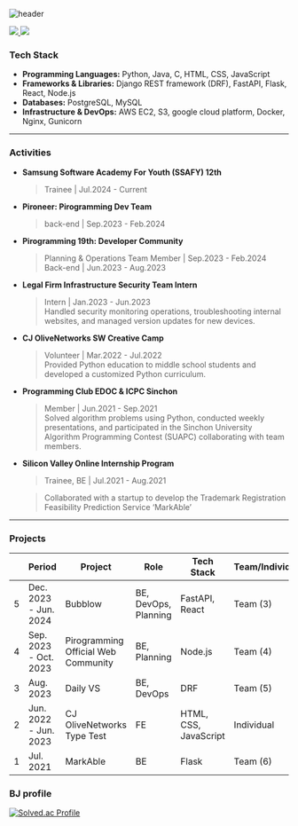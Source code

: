 ![header](https://capsule-render.vercel.app/api?type=waving&color=gradient&height=300&section=header&text=hansol&fontSize=70)

<a href="https://wsw3727.tistory.com/" target="_blank">
 <img src="https://img.shields.io/badge/Tistory-000000?style=flat-square&logo=Tistory&logoColor=white"/>
</a>

<a href="mailto:wsw3727@gmail.com">
 <img src="https://img.shields.io/badge/Gmail-EA4335?style=flat-square&logo=Gmail&logoColor=white"/>
</a>

### Tech Stack

- **Programming Languages:** Python, Java, C, HTML, CSS, JavaScript
- **Frameworks & Libraries:** Django REST framework (DRF), FastAPI, Flask, React, Node.js
- **Databases:** PostgreSQL, MySQL
- **Infrastructure & DevOps:** AWS EC2, S3, google cloud platform, Docker, Nginx, Gunicorn


<!--- **STRONG** | ReactJS, FastAPI, PostgreSQL, Django REST framework, MySQL
- **KNOWLEDGEABLE** | Node.js, Flask, Elasticsearch, MongoDB -->
<!-- <div>
	<h4>Strong</h4>
	<img src="https://img.shields.io/badge/ReactJS-61DAFB?style=for-the-badge&logo=React&logoColor=black"/>
	<img src="https://img.shields.io/badge/FastAPI-009688?style=for-the-badge&logo=FastAPI&logoColor=white"/>
	<img src="https://img.shields.io/badge/PostgreSQL-336791?style=for-the-badge&logo=PostgreSQL&logoColor=white"/>
	<img src="https://img.shields.io/badge/Django-092E20?style=for-the-badge&logo=Django&logoColor=white"/>
	<img src="https://img.shields.io/badge/MySQL-4479A1?style=for-the-badge&logo=MySQL&logoColor=white"/>
</div>
<div>
	<h4>Knowledgeable</h4>
	<img src="https://img.shields.io/badge/Node.js-339933?style=for-the-badge&logo=Node.js&logoColor=white"/>
	<img src="https://img.shields.io/badge/Flask-000000?style=for-the-badge&logo=Flask&logoColor=white"/>
	<img src="https://img.shields.io/badge/Elasticsearch-005571?style=for-the-badge&logo=Elasticsearch&logoColor=white"/>
	<img src="https://img.shields.io/badge/MongoDB-47A248?style=for-the-badge&logo=MongoDB&logoColor=white"/>
</div>
-->

<hr />

### Activities

- **Samsung Software Academy For Youth (SSAFY) 12th**
  > Trainee | Jul.2024 - Current

- **Pironeer: Pirogramming Dev Team**
  > back-end | Sep.2023 - Feb.2024

- **Pirogramming 19th: Developer Community**
  > Planning & Operations Team Member | Sep.2023 - Feb.2024  
  > Back-end | Jun.2023 - Aug.2023

- **Legal Firm Infrastructure Security Team Intern**
  > Intern | Jan.2023 - Jun.2023  
  > Handled security monitoring operations, troubleshooting internal websites, and managed version updates for new devices.


- **CJ OliveNetworks SW Creative Camp**
  > Volunteer | Mar.2022 - Jul.2022  
  > Provided Python education to middle school students and developed a customized Python curriculum.

- **Programming Club EDOC & ICPC Sinchon**
  > Member | Jun.2021 - Sep.2021  
  > Solved algorithm problems using Python, conducted weekly presentations, and participated in the Sinchon University Algorithm Programming Contest (SUAPC) collaborating with team members.

- **Silicon Valley Online Internship Program**
  > Trainee, BE | Jul.2021 - Aug.2021
  
  >  Collaborated with a startup to develop the Trademark Registration Feasibility Prediction Service ‘MarkAble’

<hr />

### Projects

| | Period | Project | Role | Tech Stack | Team/Individual | Repo | 
| --- | --- | --- | --- | --- | --- | --- |
| 5 | Dec. 2023 - Jun. 2024 | Bubblow | BE, DevOps, Planning | FastAPI, React | Team (3) | [GitHub Repo](https://github.com/Bubblow) |
| 4 | Sep. 2023 - Oct. 2023 | Pirogramming Official Web Community | BE, Planning | Node.js | Team (4) | [GitHub Repo](https://github.com/Pironeer-1/PiroSquare) |
| 3 | Aug. 2023 | Daily VS | BE, DevOps | DRF | Team (5) | [GitHub Repo](https://github.com/DAILY-VS/DailyVS_server) |
| 2 | Jun. 2022 - Jun. 2023 | CJ OliveNetworks Type Test | FE | HTML, CSS, JavaScript | Individual | [GitHub Repo](https://github.com/solsoleee/CJ_UNIT_TypeTest) |
| 1 | Jul. 2021 | MarkAble | BE | Flask | Team (6) | [Notion](https://experienced-lion-7a5.notion.site/Markable-1064230272f080b99194e2c6919c43a2?pvs=4) |

<!-- ![](https://gh-hits.nomadcoders.workers.dev/view?username=yourusername) -->

<!-- ### Tools used
<p>
	<img src="https://img.shields.io/badge/Git-F05032.svg?&style=for-the-badge&logo=Git&logoColor=white"/>
	<img src="https://img.shields.io/badge/PyCharm-000000.svg?&style=for-the-badge&logo=PyCharm&logoColor=white"/>
	<img src="https://img.shields.io/badge/VisualStudio-5C2D91.svg?&style=for-the-badge&logo=VisualStudio&logoColor=white"/>
	<img src="https://img.shields.io/badge/Eclipse-2C2255?style=for-the-badge&logo=EclipseIDE&logoColor=white"/>
	<img src="https://img.shields.io/badge/VisualStudioCode-007ACC?style=for-the-badge&logo=VisualStudioCode&logoColor=white"/>
</p>
<hr> -->

### BJ profile
[![Solved.ac Profile](http://mazassumnida.wtf/api/v2/generate_badge?boj=wsw3727)](https://solved.ac/wsw3727/)
